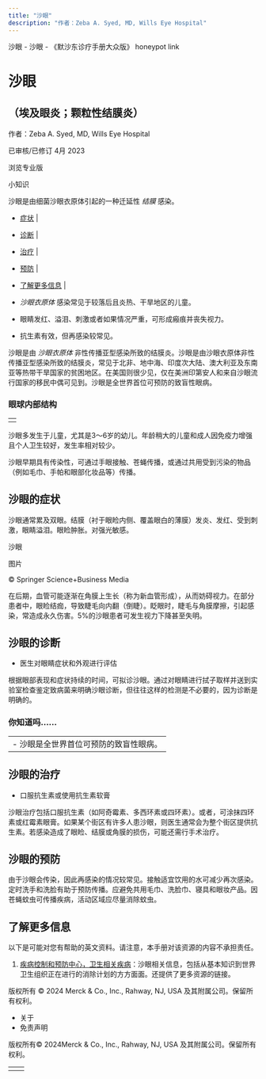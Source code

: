 ```yaml
---
title: "沙眼"
description: "作者：Zeba A. Syed, MD, Wills Eye Hospital"
---
```


﻿沙眼 \- 沙眼 \- 《默沙东诊疗手册大众版》 honeypot link

# 沙眼

## （埃及眼炎；颗粒性结膜炎）

作者：Zeba A. Syed, MD, Wills Eye Hospital

已审核/已修订 4月 2023

浏览专业版

小知识

沙眼是由细菌沙眼衣原体引起的一种迁延性 _结膜_ 感染。

- [症状](#症状_v798324_zh) \|
- [诊断](#诊断_v798328_zh) \|
- [治疗](#治疗_v798344_zh) \|
- [预防](#预防_v798341_zh) \|
- [了解更多信息](#了解更多信息_v39679214_zh) \|

- _沙眼衣原体_ 感染常见于较落后且炎热、干旱地区的儿童。

- 眼睛发红、溢泪、刺激或者如果情况严重，可形成瘢痕并丧失视力。

- 抗生素有效，但再感染较常见。


沙眼是由 _沙眼衣原体_ 非性传播亚型感染所致的结膜炎。沙眼是由沙眼衣原体非性传播亚型感染所致的结膜炎，常见于北非、地中海、印度次大陆、澳大利亚及东南亚等热带干旱国家的贫困地区。在美国则很少见，仅在美洲印第安人和来自沙眼流行国家的移民中偶可见到。沙眼是全世界首位可预防的致盲性眼病。

### 眼球内部结构

|     |
| --- |
|  |

沙眼多发生于儿童，尤其是3～6岁的幼儿。年龄稍大的儿童和成人因免疫力增强且个人卫生较好，发生率相对较少。

沙眼早期具有传染性，可通过手眼接触、苍蝇传播，或通过共用受到污染的物品（例如毛巾、手帕和眼部化妆品等）传播。

## 沙眼的症状

沙眼通常累及双眼。结膜（衬于眼睑内侧、覆盖眼白的薄膜）发炎、发红、受到刺激，眼睛溢泪。眼睑肿胀。对强光敏感。

沙眼



图片

© Springer Science+Business Media

在后期，血管可能逐渐在角膜上生长（称为新血管形成），从而妨碍视力。在部分患者中，眼睑结痂，导致睫毛向内翻（倒睫）。眨眼时，睫毛与角膜摩擦，引起感染，常造成永久伤害。5%的沙眼患者可发生视力下降甚至失明。

## 沙眼的诊断

- 医生对眼睛症状和外观进行评估


根据眼部表现和症状持续的时间，可拟诊沙眼。通过对眼睛进行拭子取样并送到实验室检查鉴定致病菌来明确沙眼诊断，但往往这样的检测是不必要的，因为诊断是明确的。

### 你知道吗……

|     |
| --- |
| - 沙眼是全世界首位可预防的致盲性眼病。 |

## 沙眼的治疗

- 口服抗生素或使用抗生素软膏


沙眼治疗包括口服抗生素（如阿奇霉素、多西环素或四环素）。或者，可涂抹四环素或红霉素眼膏。如果某个街区有许多人患沙眼，则医生通常会为整个街区提供抗生素。若感染造成了眼睑、结膜或角膜的损伤，可能还需行手术治疗。

## 沙眼的预防

由于沙眼会传染，因此再感染的情况较常见。接触适宜饮用的水可减少再次感染。定时洗手和洗脸有助于预防传播。应避免共用毛巾、洗脸巾、寝具和眼妆产品。因苍蝇蚊虫可传播疾病，活动区域应尽量消除蚊虫。

## 了解更多信息

以下是可能对您有帮助的英文资料。请注意，本手册对该资源的内容不承担责任。

1. [疾病控制和预防中心，卫生相关疾病](http://www.cdc.gov/healthywater/hygiene/disease/trachoma.html)：沙眼相关信息，包括从基本知识到世界卫生组织正在进行的消除计划的方方面面。还提供了更多资源的链接。




版权所有 © 2024
Merck & Co., Inc., Rahway, NJ, USA 及其附属公司。保留所有权利。

- 关于
- 免责声明

版权所有© 2024Merck & Co., Inc., Rahway, NJ, USA 及其附属公司。保留所有权利。

|     |     |
| --- | --- |
|  |  |
